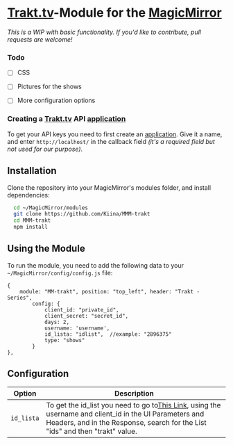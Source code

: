 # [Trakt.tv]-Module for the [MagicMirror](https://github.com/MichMich/MagicMirror/)
_This is a WIP with basic functionality. If you'd like to contribute, pull requests are welcome!_


### Todo

- [ ] CSS
- [ ] Pictures for the shows
- [ ] More configuration options


### Creating a [Trakt.tv] API [application]

To get your API keys you need to first create an [application]. Give it a name, and enter `http://localhost/` in the callback field _(it's a required field but not used for our purpose)_.


## Installation

Clone the repository into your MagicMirror's modules folder, and install dependencies:

```sh
  cd ~/MagicMirror/modules
  git clone https://github.com/Kiina/MMM-trakt
  cd MMM-trakt
  npm install
```


## Using the Module

To run the module, you need to add the following data to your ` ~/MagicMirror/config/config.js` file:

```
{
    module: "MM-trakt", position: "top_left", header: "Trakt - Series",
        config: {
            client_id: "private_id",
            client_secret: "secret_id",
            days: 2,
            username: 'username',
            id_lista: "idlist",  //example: "2896375"
            type: "shows" 
        }
},
```

## Configuration

| Option            | Description
| ----------------- | -----------
| `id_lista`        | To get the id_list you need to go to[This Link](https://trakt.docs.apiary.io/#reference/users/lists/get-a-user's-custom-lists?console=1), using the username and client_id in the UI Parameters and Headers, and in the Response, search for the List "ids" and then "trakt" value.



[Trakt.tv]:(https://trakt.tv/)
[application]: (https://trakt.tv/oauth/applications/new)
